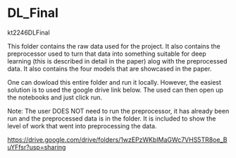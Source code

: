 # DL_Final
kt2246DLFinal

This folder contains the raw data used for the project.  It also contains the preprocessor used to turn
that data into something suitable for deep learning (this is described in detail in the paper) alog with the preprocessed data.
It also contains the four models that are showcased in the paper.  

One can dowload this entire folder and run it locally.
However, the easiest solution is to used the google drive link below.  The used can then open up the notebooks and just click run.

Note:  The user DOES NOT need to run the preprocessor, it has already been run and the preprocessed data is in the folder.  It is included
to show the level of work that went into preprocessing the data.

https://drive.google.com/drive/folders/1wzEPzWKbIMaGWc7VHS5TR8oe_BuYFfsr?usp=sharing
